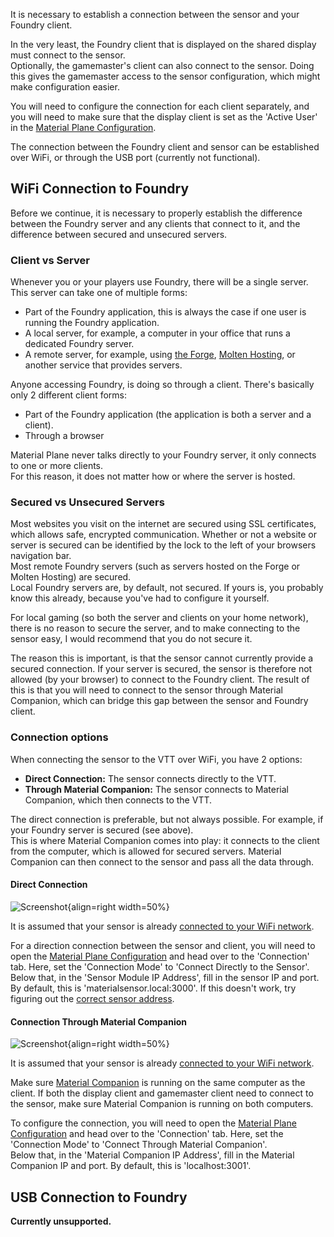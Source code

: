 It is necessary to establish a connection between the sensor and your Foundry client.

In the very least, the Foundry client that is displayed on the shared display must connect to the sensor.<br>
Optionally, the gamemaster's client can also connect to the sensor. Doing this gives the gamemaster access to the sensor configuration, which might make configuration easier.

You will need to configure the connection for each client separately, and you will need to make sure that the display client is set as the 'Active User' in the [Material Plane Configuration](foundryConfig.md).

The connection between the Foundry client and sensor can be established over WiFi, or through the USB port (currently not functional).

## WiFi Connection to Foundry
Before we continue, it is necessary to properly establish the difference between the Foundry server and any clients that connect to it, and the difference between secured and unsecured servers.

### Client vs Server
Whenever you or your players use Foundry, there will be a single server. This server can take one of multiple forms:

* Part of the Foundry application, this is always the case if one user is running the Foundry application.
* A local server, for example, a computer in your office that runs a dedicated Foundry server.
* A remote server, for example, using [the Forge](https://forge-vtt.com/), [Molten Hosting](https://moltenhosting.com/), or another service that provides servers.

Anyone accessing Foundry, is doing so through a client. There's basically only 2 different client forms:

* Part of the Foundry application (the application is both a server and a client).
* Through a browser

Material Plane never talks directly to your Foundry server, it only connects to one or more clients.<br>
For this reason, it does not matter how or where the server is hosted.

### Secured vs Unsecured Servers
Most websites you visit on the internet are secured using SSL certificates, which allows safe, encrypted communication. Whether or not a website or server is secured can be identified by the lock to the left of your browsers navigation bar.<br>
Most remote Foundry servers (such as servers hosted on the Forge or Molten Hosting) are secured.<br>
Local Foundry servers are, by default, not secured. If yours is, you probably know this already, because you've had to configure it yourself.

For local gaming (so both the server and clients on your home network), there is no reason to secure the server, and to make connecting to the sensor easy, I would recommend that you do not secure it.

The reason this is important, is that the sensor cannot currently provide a secured connection. If your server is secured, the sensor is therefore not allowed (by your browser) to connect to the Foundry client. The result of this is that you will need to connect to the sensor through Material Companion, which can bridge this gap between the sensor and Foundry client.

### Connection options
When connecting the sensor to the VTT over WiFi, you have 2 options:

* <b>Direct Connection:</b> The sensor connects directly to the VTT.
* <b>Through Material Companion:</b> The sensor connects to Material Companion, which then connects to the VTT.

The direct connection is preferable, but not always possible. For example, if your Foundry server is secured (see above).<br>
This is where Material Companion comes into play: it connects to the client from the computer, which is allowed for secured servers. Material Companion can then connect to the sensor and pass all the data through.

#### Direct Connection
![Screenshot](../../img/foundry/Foundry_Module_Connection.png){align=right width=50%}

It is assumed that your sensor is already [connected to your WiFi network](../SensorConfiguration/sensorConnecting.md).

For a direction connection between the sensor and client, you will need to open the [Material Plane Configuration](foundryConfig.md) and head over to the 'Connection' tab. Here, set the 'Connection Mode' to 'Connect Directly to the Sensor'.<br>
Below that, in the 'Sensor Module IP Address', fill in the sensor IP and port. By default, this is 'materialsensor.local:3000'. If this doesn't work, try figuring out the [correct sensor address](../SensorConfiguration/sensorConnecting.md#sensor-address). 

#### Connection Through Material Companion
![Screenshot](../../img/foundry/Foundry_Module_Connection_MC.png){align=right width=50%}

It is assumed that your sensor is already [connected to your WiFi network](../SensorConfiguration/sensorConnecting.md).

Make sure [Material Companion](https://github.com/MaterialFoundry/MaterialCompanion/wiki) is running on the same computer as the client. If both the display client and gamemaster client need to connect to the sensor, make sure Material Companion is running on both computers.

To configure the connection, you will need to open the [Material Plane Configuration](foundryConfig.md) and head over to the 'Connection' tab. Here, set the 'Connection Mode' to 'Connect Through Material Companion'.<br>
Below that, in the 'Material Companion IP Address', fill in the Material Companion IP and port. By default, this is 'localhost:3001'.

## USB Connection to Foundry
<b>Currently unsupported.</b>